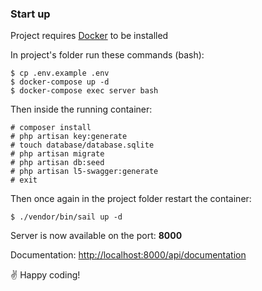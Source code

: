 ### Start up

Project requires [Docker](https://www.docker.com/) to be installed

In project's folder run these commands (bash):

```
$ cp .env.example .env
$ docker-compose up -d
$ docker-compose exec server bash
```

Then inside the running container:

```
# composer install
# php artisan key:generate
# touch database/database.sqlite
# php artisan migrate
# php artisan db:seed
# php artisan l5-swagger:generate
# exit
```

Then once again in the project folder restart the container:

```
$ ./vendor/bin/sail up -d
```

Server is now available on the port: **8000**

Documentation: [http://localhost:8000/api/documentation](http://localhost:8000/api/documentation)

✌️ Happy coding!
